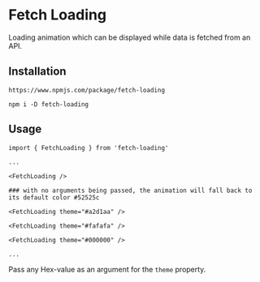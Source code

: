 # Fetch Loading

Loading animation which can be displayed while data is fetched from an API.

## Installation

```
https://www.npmjs.com/package/fetch-loading
```

```
npm i -D fetch-loading
```

## Usage

```
import { FetchLoading } from 'fetch-loading'

...

<FetchLoading />

### with no arguments being passed, the animation will fall back to its default color #52525c

<FetchLoading theme="#a2d1aa" />

<FetchLoading theme="#fafafa" />

<FetchLoading theme="#000000" />

...

```

Pass any Hex-value as an argument for the ```theme``` property.
